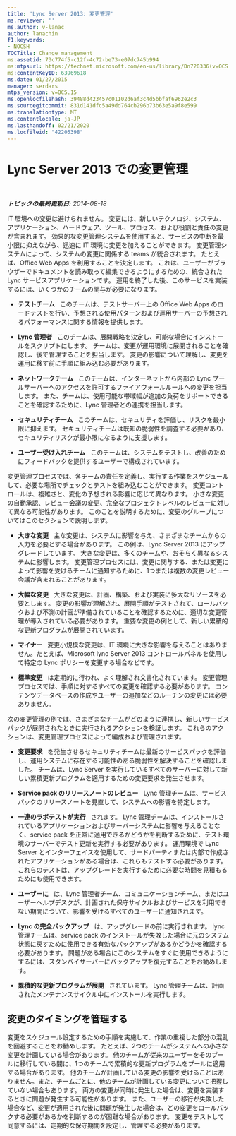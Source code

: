 ```yaml
---
title: 'Lync Server 2013: 変更管理'
ms.reviewer: ''
ms.author: v-lanac
author: lanachin
f1.keywords:
- NOCSH
TOCTitle: Change management
ms:assetid: 73c774f5-c12f-4c72-be73-e07dc745b994
ms:mtpsurl: https://technet.microsoft.com/en-us/library/Dn720336(v=OCS.15)
ms:contentKeyID: 63969618
ms.date: 01/27/2015
manager: serdars
mtps_version: v=OCS.15
ms.openlocfilehash: 39488d423457c01102d6af3c4d5bbfaf6962e2c3
ms.sourcegitcommit: 831d141dfc5a49dd764cb296b73b63e5a9f8e599
ms.translationtype: MT
ms.contentlocale: ja-JP
ms.lasthandoff: 02/21/2020
ms.locfileid: "42205398"
---
```

<div data-xmlns="http://www.w3.org/1999/xhtml">

<div class="topic" data-xmlns="http://www.w3.org/1999/xhtml" data-msxsl="urn:schemas-microsoft-com:xslt" data-cs="https://msdn.microsoft.com/">

<div data-asp="https://msdn2.microsoft.com/asp">

# <a name="change-management-in-lync-server-2013"></a>Lync Server 2013 での変更管理

</div>

<div id="mainSection">

<div id="mainBody">

<span> </span>

_**トピックの最終更新日:** 2014-08-18_

IT 環境への変更は避けられません。 変更には、新しいテクノロジ、システム、アプリケーション、ハードウェア、ツール、プロセス、および役割と責任の変更が含まれます。 効果的な変更管理システムを使用すると、サービスの中断を最小限に抑えながら、迅速に IT 環境に変更を加えることができます。 変更管理システムによって、システムの変更に関係する teams が統合されます。 たとえば、Office Web Apps を利用することを決定します。 これは、ユーザーがブラウザーでドキュメントを読み取って編集できるようにするための、統合された Lync サービスアプリケーションです。 運用を終了した後、このサービスを実装するには、いくつかのチームの関与が必要になります。

  - **テストチーム**   このチームは、テストサーバー上の Office Web Apps のロードテストを行い、予想される使用パターンおよび運用サーバーの予想されるパフォーマンスに関する情報を提供します。

  - **Lync 管理者**   このチームは、展開戦略を決定し、可能な場合にインストールをスクリプトにします。 チームは、変更が運用環境に展開されることを確認し、後で管理することを担当します。 変更の影響について理解し、変更を運用に移す前に手順に組み込む必要があります。

  - **ネットワークチーム**   このチームは、インターネットから内部の Lync プールサーバーへのアクセスを許可するファイアウォールルールへの変更を担当します。 また、チームは、使用可能な帯域幅が追加の負荷をサポートできることを確認するために、Lync 管理者との連携を担当します。

  - **セキュリティチーム**   このチームは、セキュリティを評価し、リスクを最小限に抑えます。 セキュリティチームは既知の脆弱性を調査する必要があり、セキュリティリスクが最小限になるように支援します。

  - **ユーザー受け入れチーム**   このチームは、システムをテストし、改善のためにフィードバックを提供するユーザーで構成されています。

変更管理プロセスでは、各チームの責任を定義し、実行する作業をスケジュールして、必要な場所でチェックとテストを組み込むことができます。 変更コントロールは、複雑さと、変化の予想される影響に応じて異なります。 小さな変更の自動承認、レビュー会議の変更、完全なプロジェクトレベルのレビューに対して異なる可能性があります。 このことを説明するために、変更のグループについてはこのセクションで説明します。

  - **大きな変更**   主な変更は、システムに影響を与え、さまざまなチームからの入力を必要とする場合があります。 この例は、Lync Server 2013 にアップグレードしています。 大きな変更は、多くのチームや、おそらく異なるシステムに影響します。 変更管理プロセスには、変更に関与する、または変更によって影響を受けるチームに通知するために、1つまたは複数の変更レビュー会議が含まれることがあります。

  - **大幅な変更**   大きな変更は、計画、構築、および実装に多大なリソースを必要とします。 変更の影響が理解され、展開手順がテストされて、ロールバックおよび不測の計画が準備されていることを確認するために、適切な変更管理が導入されている必要があります。 重要な変更の例として、新しい累積的な更新プログラムが展開されています。

  - **マイナー**   変更小規模な変更は、IT 環境に大きな影響を与えることはありません。たとえば、Microsoft lync Server 2013 コントロールパネルを使用して特定の Lync ポリシーを変更する場合などです。

  - **標準変更**   は定期的に行われ、よく理解され文書化されています。 変更管理プロセスでは、手順に対するすべての変更を確認する必要があります。 コンテンツデータベースの作成やユーザーの追加などのルーチンの変更には必要ありません。

次の変更管理の例では、さまざまなチームがどのように連携し、新しいサービスパックが展開されたときに実行されるアクションを検証します。 これらのアクションは、変更管理プロセスによって編成および管理されます。

  - **変更要求**   を発生させるセキュリティチームは最新のサービスパックを評価し、運用システムに存在する可能性のある脆弱性を解決することを確認しました。 チームは、Lync Server を実行しているすべてのサーバーに対して新しい累積更新プログラムを適用するための変更要求を発生させます。

  - **Service pack のリリースノートのレビュー**   Lync 管理チームは、サービスパックのリリースノートを見直して、システムへの影響を特定します。

  - **一連のラボテストが実行**   されます。 Lync 管理チームは、インストールされているアプリケーションおよびサーバーシステムに影響を与えることなく、service pack を正常に適用できるかどうかを判断するために、テスト環境のサーバーでテスト更新を実行する必要があります。 運用環境で Lync Server とインターフェイスを使用して、サードパーティまたは内部で作成されたアプリケーションがある場合は、これらもテストする必要があります。 これらのテストは、アップグレードを実行するために必要な時間を見積もるためにも使用できます。

  - **ユーザーに**   は、Lync 管理者チーム、コミュニケーションチーム、またはユーザーヘルプデスクが、計画された保守サイクルおよびサービスを利用できない期間について、影響を受けるすべてのユーザーに通知されます。

  - **Lync の完全バックアップ**   は、アップグレードの前に実行されます。 lync 管理チームは、service pack のインストールが失敗した場合に元のシステム状態に戻すために使用できる有効なバックアップがあるかどうかを確認する必要があります。 問題がある場合にこのシステムをすぐに使用できるようにするには、スタンバイサーバーにバックアップを復元することをお勧めします。

  - **累積的な更新プログラムが展開**   されています。 Lync 管理チームは、計画されたメンテナンスサイクル中にインストールを実行します。

<div>

## <a name="managing-the-timing-of-changes"></a>変更のタイミングを管理する

変更をスケジュール設定するための手順を実施して、作業の重複した部分の混乱を回避することをお勧めします。 たとえば、2つのチームがシステムへの小さな変更を計画している場合があります。 他のチームが従来のユーザーをそのプールに移行している間に、1つのチームで累積的な更新プログラムをプールに適用する場合があります。 他のチームが計画している変更の影響を受けることはありません。また、チームごとに、他のチームが計画している変更について把握していない場合もあります。 両方の変更が同時に発生した場合は、変更を実装するときに問題が発生する可能性があります。 また、ユーザーの移行が失敗した場合など、変更が適用された後に問題が発生した場合は、どの変更をロールバックする必要があるかを判断するのが困難な場合があります。 変更をテストして同意するには、定期的な保守期間を設定し、管理する必要があります。

</div>

</div>

<span> </span>

</div>

</div>

</div>

